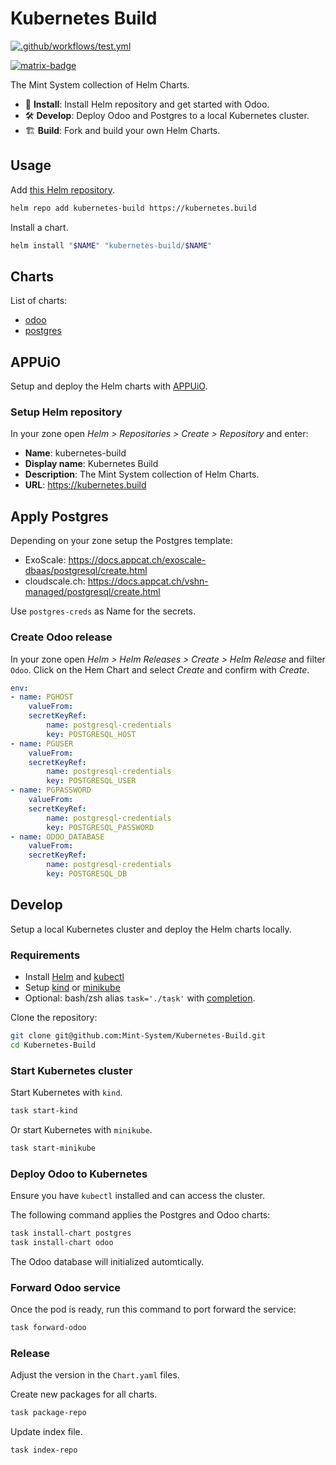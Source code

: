 Kubernetes Build
===

[![.github/workflows/test.yml](https://github.com/Mint-System/Kubernetes-Build/actions/workflows/test.yml/badge.svg)](https://github.com/Mint-System/Kubernetes-Build/actions/workflows/test.yml)

[![matrix-badge](https://matrix.to/img/matrix-badge.svg)](https://matrix.to/#/#odoo-build:mint-system.ch)

The Mint System collection of Helm Charts.

* 🚀 **Install**: Install Helm repository and get started with Odoo.
* 🛠️ **Develop**: Deploy Odoo and Postgres to a local Kubernetes cluster.
* 🏗️ **Build**: Fork and build your own Helm Charts.

## Usage

Add [this Helm repository](/index.yaml).

```bash
helm repo add kubernetes-build https://kubernetes.build
```

Install a chart.

```bash
helm install "$NAME" "kubernetes-build/$NAME"
```

## Charts

List of charts:

* [odoo](/odoo/README.md)
* [postgres](/postgres/README.md)

## APPUiO

Setup and deploy the Helm charts with [APPUiO](https://portal.appuio.cloud/).

### Setup Helm repository

In your zone open *Helm > Repositories > Create > Repository* and enter:

* **Name**: kubernetes-build
* **Display name**: Kubernetes Build
* **Description**: The Mint System collection of Helm Charts.
* **URL**: <https://kubernetes.build>

## Apply Postgres

Depending on your zone setup the Postgres template:

* ExoScale: <https://docs.appcat.ch/exoscale-dbaas/postgresql/create.html>
* cloudscale.ch: <https://docs.appcat.ch/vshn-managed/postgresql/create.html>

Use `postgres-creds` as Name for the secrets.

### Create Odoo release

In your zone open *Helm > Helm Releases > Create > Helm Release* and filter `Odoo`. Click on the Hem Chart and select *Create* and confirm with *Create*.

```yml
env:
- name: PGHOST
    valueFrom:
    secretKeyRef:
        name: postgresql-credentials
        key: POSTGRESQL_HOST
- name: PGUSER
    valueFrom:
    secretKeyRef:
        name: postgresql-credentials
        key: POSTGRESQL_USER
- name: PGPASSWORD
    valueFrom:
    secretKeyRef:
        name: postgresql-credentials
        key: POSTGRESQL_PASSWORD
- name: ODOO_DATABASE
    valueFrom:
    secretKeyRef:
        name: postgresql-credentials
        key: POSTGRESQL_DB
```

## Develop

Setup a local Kubernetes cluster and deploy the Helm charts locally.

### Requirements

* Install [Helm](https://helm.sh/docs/intro/install/) and [kubectl](https://kubernetes.io/docs/tasks/tools/#kubectl) 
* Setup [kind](https://kind.sigs.k8s.io/) or [minikube](https://minikube.sigs.k8s.io/docs/)
* Optional: bash/zsh alias `task='./task'` with [completion](https://taskfile.build/#completion).

Clone the repository:

```bash
git clone git@github.com:Mint-System/Kubernetes-Build.git
cd Kubernetes-Build
```

### Start Kubernetes cluster

Start Kubernetes with `kind`.

```bash
task start-kind
```

Or start Kubernetes with `minikube`.

```bash
task start-minikube
```

### Deploy Odoo to Kubernetes

Ensure you have `kubectl` installed and can access the cluster.

The following command applies the Postgres and Odoo charts:

```bash
task install-chart postgres
task install-chart odoo
```

The Odoo database will initialized automtically.

### Forward Odoo service

Once the pod is ready, run this command to port forward the service:

```bash
task forward-odoo
```

### Release

Adjust the version in the `Chart.yaml` files.

Create new packages for all charts.

```bash
task package-repo
```

Update index file.

```bash
task index-repo
```
